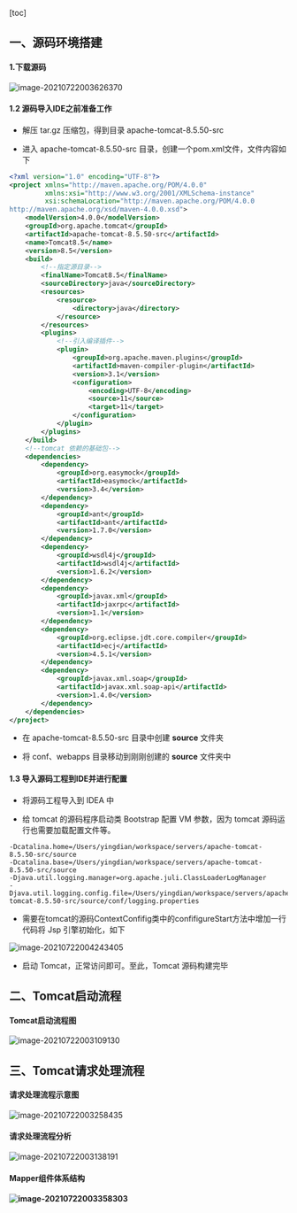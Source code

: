 [toc]

## 一、源码环境搭建

####  1.下载源码

![image-20210722003626370](images/image-20210722003626370.png)

#### **1.2** 源码导⼊IDE之前准备⼯作

- 解压 tar.gz 压缩包，得到⽬录 apache-tomcat-8.5.50-src

- 进⼊ apache-tomcat-8.5.50-src ⽬录，创建⼀个pom.xml⽂件，⽂件内容如下

 ```xml
 <?xml version="1.0" encoding="UTF-8"?>
 <project xmlns="http://maven.apache.org/POM/4.0.0"
          xmlns:xsi="http://www.w3.org/2001/XMLSchema-instance"
          xsi:schemaLocation="http://maven.apache.org/POM/4.0.0
 http://maven.apache.org/xsd/maven-4.0.0.xsd">
     <modelVersion>4.0.0</modelVersion>
     <groupId>org.apache.tomcat</groupId>
     <artifactId>apache-tomcat-8.5.50-src</artifactId>
     <name>Tomcat8.5</name>
     <version>8.5</version>
     <build>
         <!--指定源⽬录-->
         <finalName>Tomcat8.5</finalName>
         <sourceDirectory>java</sourceDirectory>
         <resources>
             <resource>
                 <directory>java</directory>
             </resource>
         </resources>
         <plugins>
             <!--引⼊编译插件-->
             <plugin>
                 <groupId>org.apache.maven.plugins</groupId>
                 <artifactId>maven-compiler-plugin</artifactId>
                 <version>3.1</version>
                 <configuration>
                     <encoding>UTF-8</encoding>
                     <source>11</source>
                     <target>11</target>
                 </configuration>
             </plugin>
         </plugins>
     </build>
     <!--tomcat 依赖的基础包-->
     <dependencies>
         <dependency>
             <groupId>org.easymock</groupId>
             <artifactId>easymock</artifactId>
             <version>3.4</version>
         </dependency>
         <dependency>
             <groupId>ant</groupId>
             <artifactId>ant</artifactId>
             <version>1.7.0</version>
         </dependency>
         <dependency>
             <groupId>wsdl4j</groupId>
             <artifactId>wsdl4j</artifactId>
             <version>1.6.2</version>
         </dependency>
         <dependency>
             <groupId>javax.xml</groupId>
             <artifactId>jaxrpc</artifactId>
             <version>1.1</version>
         </dependency>
         <dependency>
             <groupId>org.eclipse.jdt.core.compiler</groupId>
             <artifactId>ecj</artifactId>
             <version>4.5.1</version>
         </dependency>
         <dependency>
             <groupId>javax.xml.soap</groupId>
             <artifactId>javax.xml.soap-api</artifactId>
             <version>1.4.0</version>
         </dependency>
     </dependencies>
 </project>
 ```

- 在 apache-tomcat-8.5.50-src ⽬录中创建 **source** ⽂件夹

- 将 conf、webapps ⽬录移动到刚刚创建的 **source** ⽂件夹中



####  1.3 导⼊源码⼯程到**IDE**并进⾏配置

- 将源码⼯程导⼊到 IDEA 中 

- 给 tomcat 的源码程序启动类 Bootstrap 配置 VM 参数，因为 tomcat 源码运⾏也需要加载配置⽂件等。

```properties
-Dcatalina.home=/Users/yingdian/workspace/servers/apache-tomcat-8.5.50-src/source
-Dcatalina.base=/Users/yingdian/workspace/servers/apache-tomcat-8.5.50-src/source
-Djava.util.logging.manager=org.apache.juli.ClassLoaderLogManager
-Djava.util.logging.config.file=/Users/yingdian/workspace/servers/apache-tomcat-8.5.50-src/source/conf/logging.properties
```

- 需要在tomcat的源码ContextConfifig类中的confifigureStart⽅法中增加⼀⾏代码将 Jsp 引擎初始化，如下

![image-20210722004243405](images/image-20210722004243405.png)

- 启动 Tomcat，正常访问即可。⾄此，Tomcat 源码构建完毕

## 二、Tomcat启动流程

#### Tomcat启动流程图

![image-20210722003109130](images/image-20210722003109130.png)







## 三、Tomcat请求处理流程

#### 请求处理流程示意图

![image-20210722003258435](images/image-20210722003258435.png)

#### 请求处理流程分析

![image-20210722003138191](images/image-20210722003138191.png)

#### Mapper组件体系结构

#### ![image-20210722003358303](images/image-20210722003358303.png)
